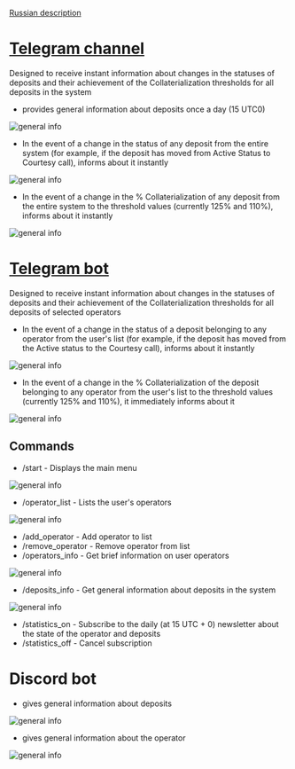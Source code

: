 [Russian description](README.ru-Ru.md)

# [Telegram channel](https://t.me/tbtcliquidationsinfo)

Designed to receive instant information about changes in the statuses of deposits and their achievement of the Collaterialization thresholds for all deposits in the system

- provides general information about deposits once a day (15 UTC0)

![general info](public/screenshot1.jpg)

- In the event of a change in the status of any deposit from the entire system (for example, if the deposit has moved from Active Status to Courtesy call), informs about it instantly

![general info](public/screenshot2.jpg)

- In the event of a change in the % Collaterialization of any deposit from the entire system to the threshold values (currently 125% and 110%), informs about it instantly

![general info](public/screenshot3.jpg)


# [Telegram bot](https://t.me/tBTC_Liquidationsbot)

Designed to receive instant information about changes in the statuses of deposits and their achievement of the Collaterialization thresholds for all deposits of selected operators

- In the event of a change in the status of a deposit belonging to any operator from the user's list (for example, if the deposit has moved from the Active status to the Courtesy call), informs about it instantly

![general info](public/screenshot4.jpg)

- In the event of a change in the % Collaterialization of the deposit belonging to any operator from the user's list to the threshold values (currently 125% and 110%), it immediately informs about it

![general info](public/screenshot5.jpg)

## Commands 

- /start - Displays the main menu

![general info](public/screenshot6.jpg)

- /operator_list - Lists the user's operators

![general info](public/screenshot7.jpg)

- /add_operator - Add operator to list
- /remove_operator - Remove operator from list
- /operators_info - Get brief information on user operators

![general info](public/screenshot8.jpg)

- /deposits_info - Get general information about deposits in the system

![general info](public/screenshot9.jpg)

- /statistics_on - Subscribe to the daily (at 15 UTC + 0) newsletter about the state of the operator and deposits
- /statistics_off - Cancel subscription

# Discord bot

- gives general information about deposits

![general info](public/screenshot10.jpg)

- gives general information about the operator 

![general info](public/screenshot11.jpg)
